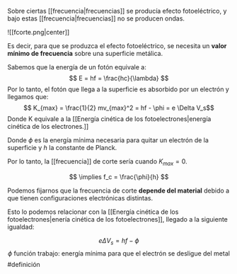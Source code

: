 Sobre ciertas [[frecuencia|frecuencias]] se producía efecto fotoeléctrico, y bajo estas [[frecuencia|frecuencias]] no se producen ondas. 

![[fcorte.png|center]]


Es decir, para que se produzca el efecto fotoeléctrico, se necesita un **valor mínimo de frecuencia** sobre una superficie metálica. 

Sabemos que la energía de un fotón equivale a:
$$ E = hf = \frac{hc}{\lambda} $$
Por lo tanto, el fotón que llega a la superficie es absorbido por un electrón y llegamos que: 
$$ K_{max} = \frac{1}{2} mv_{max}^2 = hf - \phi = e \Delta V_s$$
Donde K equivale a la [[Energía cinética de los fotoelectrones|energía cinética de los electrones.]]

Donde $\phi$ es la energía mínima necesaria para quitar un electrón de la superficie y $h$ la constante de Planck. 

Por lo tanto, la [[frecuencia]] de corte sería cuando $K_{max} = 0$. 

$$ \implies f_c = \frac{\phi}{h} $$

Podemos fijarnos que la frecuencia de corte **depende del material** debido a que tienen configuraciones electrónicas distintas. 

Esto lo podemos relacionar con la [[Energía cinética de los fotoelectrones|enería cinética de los fotoelectrones]], llegado a la siguiente igualdad: 

$$ e \Delta V_s = hf - \phi $$ $$ \phi \text{ función trabajo: energía mínima para que el electrón se desligue del metal}$$
#definición 